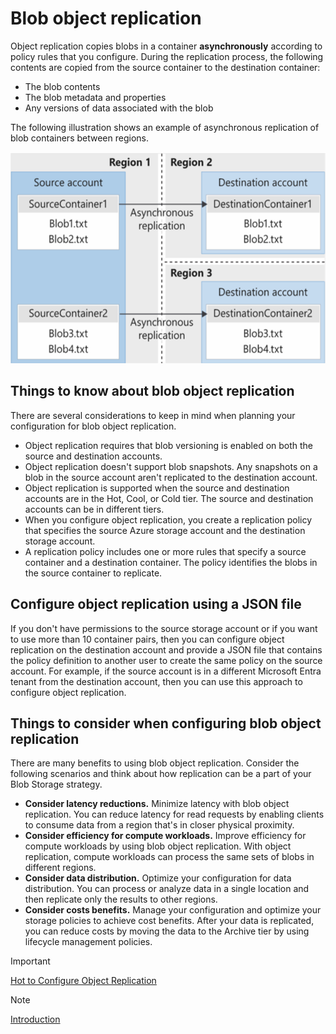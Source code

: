 # Blob object replication

Object replication copies blobs in a container **asynchronously** according to policy rules that you configure. During the replication process, the following contents are copied from the source container to the destination container:

- The blob contents
- The blob metadata and properties
- Any versions of data associated with the blob

The following illustration shows an example of asynchronous replication of blob containers between regions.

<img src="./img/blob_replic.png" width="540" height="338">

## Things to know about blob object replication

There are several considerations to keep in mind when planning your configuration for blob object replication.

- Object replication requires that blob versioning is enabled on both the source and destination accounts.
- Object replication doesn't support blob snapshots. Any snapshots on a blob in the source account aren't replicated to the destination account.
- Object replication is supported when the source and destination accounts are in the Hot, Cool, or Cold tier. The source and destination accounts can be in different tiers.
- When you configure object replication, you create a replication policy that specifies the source Azure storage account and the destination storage account.
- A replication policy includes one or more rules that specify a source container and a destination container. The policy identifies the blobs in the source container to replicate.

## Configure object replication using a JSON file

If you don't have permissions to the source storage account or if you want to use more than 10 container pairs, then you can configure object replication on the destination account and provide a JSON file that contains the policy definition to another user to create the same policy on the source account. For example, if the source account is in a different Microsoft Entra tenant from the destination account, then you can use this approach to configure object replication.

## Things to consider when configuring blob object replication

There are many benefits to using blob object replication. Consider the following scenarios and think about how replication can be a part of your Blob Storage strategy.

- **Consider latency reductions.** Minimize latency with blob object replication. You can reduce latency for read requests by enabling clients to consume data from a region that's in closer physical proximity.
- **Consider efficiency for compute workloads.** Improve efficiency for compute workloads by using blob object replication. With object replication, compute workloads can process the same sets of blobs in different regions.
- **Consider data distribution.** Optimize your configuration for data distribution. You can process or analyze data in a single location and then replicate only the results to other regions.
- **Consider costs benefits.** Manage your configuration and optimize your storage policies to achieve cost benefits. After your data is replicated, you can reduce costs by moving the data to the Archive tier by using lifecycle management policies.

>[!IMPORTANT]
>[Hot to Configure Object Replication](https://learn.microsoft.com/en-us/azure/storage/blobs/object-replication-configure)
<!-- MD028/no-blanks-blockquote -->
>[!NOTE]
>[Introduction](https://learn.microsoft.com/en-us/training/modules/configure-blob-storage/6-determine-blob-object-replication)
